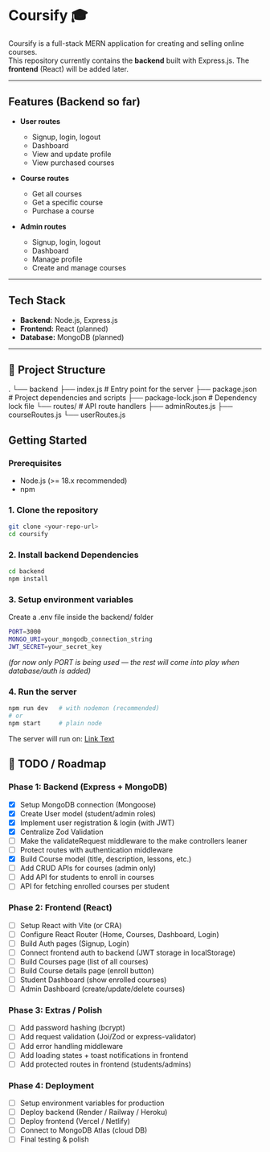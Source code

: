 # Coursify 🎓

Coursify is a full-stack MERN application for creating and selling online courses.  
This repository currently contains the **backend** built with Express.js. The **frontend** (React) will be added later.

---

## Features (Backend so far)

- **User routes**
  - Signup, login, logout
  - Dashboard
  - View and update profile
  - View purchased courses

- **Course routes**
  - Get all courses
  - Get a specific course
  - Purchase a course

- **Admin routes**
  - Signup, login, logout
  - Dashboard
  - Manage profile
  - Create and manage courses

---

## Tech Stack

- **Backend:** Node.js, Express.js  
- **Frontend:** React (planned)  
- **Database:** MongoDB (planned)

---
## 📂 Project Structure
.
└── backend
    ├── index.js              # Entry point for the server
    ├── package.json          # Project dependencies and scripts
    ├── package-lock.json     # Dependency lock file
    └── routes/               # API route handlers
        ├── adminRoutes.js
        ├── courseRoutes.js
        └── userRoutes.js

## Getting Started

### Prerequisites
- Node.js (>= 18.x recommended)  
- npm

### 1. Clone the repository
```bash
git clone <your-repo-url>
cd coursify
```

### 2. Install backend Dependencies
```bash
cd backend
npm install
```

### 3. Setup environment variables
Create a .env file inside the backend/ folder
```bash
PORT=3000
MONGO_URI=your_mongodb_connection_string
JWT_SECRET=your_secret_key
```
_(for now only PORT is being used — the rest will come into play when database/auth is added)_


### 4. Run the server
```bash
npm run dev   # with nodemon (recommended)
# or
npm start     # plain node
```

The server will run on:
[Link Text](http://localhost:3000)

## 📝 TODO / Roadmap

### Phase 1: Backend (Express + MongoDB)
- [x] Setup MongoDB connection (Mongoose)
- [x] Create User model (student/admin roles)
- [x] Implement user registration & login (with JWT)
- [x] Centralize Zod Validation
- [ ] Make the validateRequest middleware to the make controllers leaner 
- [ ] Protect routes with authentication middleware
- [x] Build Course model (title, description, lessons, etc.)
- [ ] Add CRUD APIs for courses (admin only)
- [ ] Add API for students to enroll in courses
- [ ] API for fetching enrolled courses per student

### Phase 2: Frontend (React)
- [ ] Setup React with Vite (or CRA)
- [ ] Configure React Router (Home, Courses, Dashboard, Login)
- [ ] Build Auth pages (Signup, Login)
- [ ] Connect frontend auth to backend (JWT storage in localStorage)
- [ ] Build Courses page (list of all courses)
- [ ] Build Course details page (enroll button)
- [ ] Student Dashboard (show enrolled courses)
- [ ] Admin Dashboard (create/update/delete courses)

### Phase 3: Extras / Polish
- [ ] Add password hashing (bcrypt)
- [ ] Add request validation (Joi/Zod or express-validator)
- [ ] Add error handling middleware
- [ ] Add loading states + toast notifications in frontend
- [ ] Add protected routes in frontend (students/admins)

### Phase 4: Deployment
- [ ] Setup environment variables for production
- [ ] Deploy backend (Render / Railway / Heroku)
- [ ] Deploy frontend (Vercel / Netlify)
- [ ] Connect to MongoDB Atlas (cloud DB)
- [ ] Final testing & polish